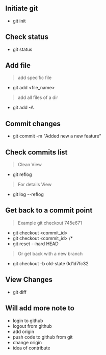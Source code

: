 ## Initiate git
- git init

## Check status
- git status

## Add file
> add specific file
- git add <file_name>
> add all files of a dir
- git add -A

## Commit changes
- git commit -m "Added new a new feature"

## Check commits list
> Clean View
- git reflog
> For details View
- git log --reflog

## Get back to a commit point
> Example git checkout 745e671
- git checkout <commit_id>
- git checkout <commit_id> /*
- git reset --hard HEAD
> Or get back with a new branch
- git checkout -b old-state 0d1d7fc32

## View Changes
- git diff

## Will add more note to
- login to github
- logout from github
- add origin
- push code to github from git
- change origin
- idea of contribute
